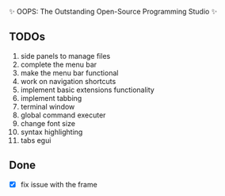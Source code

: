 ✨ OOPS: The Outstanding Open-Source Programming Studio ✨ 

## TODOs

1. side panels to manage files
2. complete the menu bar
3. make the menu bar functional
4. work on navigation shortcuts
5. implement basic extensions functionality
6. implement tabbing
7. terminal window
8. global command executer
9. change font size 
10. syntax highlighting
11. tabs egui

## Done

- [x] fix issue with the frame 
